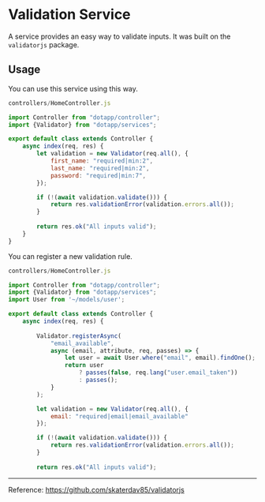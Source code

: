 # Validation Service

A service provides an easy way to validate inputs. It was built on the `validatorjs` package.

## Usage

You can use this service using this way.

``` javascript
controllers/HomeController.js

import Controller from "dotapp/controller";
import {Validator} from "dotapp/services";

export default class extends Controller {
    async index(req, res) {
        let validation = new Validator(req.all(), {
            first_name: "required|min:2",
            last_name: "required|min:2",
            password: "required|min:7",
        });

        if (!(await validation.validate())) {
            return res.validationError(validation.errors.all());
        }
        
        return res.ok("All inputs valid");
    }
}
```

You can register a new validation rule.

``` javascript
controllers/HomeController.js

import Controller from "dotapp/controller";
import {Validator} from "dotapp/services";
import User from '~/models/user';

export default class extends Controller {
    async index(req, res) {
    
        Validator.registerAsync(
            "email_available",
            async (email, attribute, req, passes) => {
                let user = await User.where("email", email).findOne();
                return user
                    ? passes(false, req.lang("user.email_taken"))
                    : passes();
            }
        );

        let validation = new Validator(req.all(), {
            email: "required|email|email_available"
        });

        if (!(await validation.validate())) {
            return res.validationError(validation.errors.all());
        }
        
        return res.ok("All inputs valid");

```
---
Reference: https://github.com/skaterdav85/validatorjs
